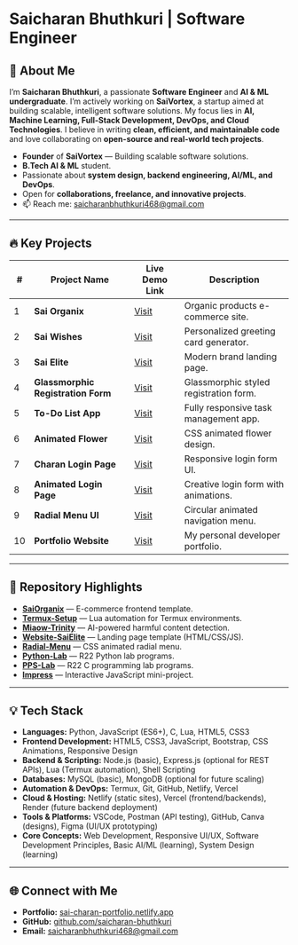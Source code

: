 # Saicharan Bhuthkuri | Software Engineer

## 👋 About Me

I’m **Saicharan Bhuthkuri**, a passionate **Software Engineer** and **AI & ML undergraduate**. I’m actively working on **SaiVortex**, a startup aimed at building scalable, intelligent software solutions. My focus lies in **AI, Machine Learning, Full-Stack Development, DevOps, and Cloud Technologies**. I believe in writing **clean, efficient, and maintainable code** and love collaborating on **open-source and real-world tech projects**.

- **Founder** of **SaiVortex** — Building scalable software solutions.  
- **B.Tech AI & ML** student.  
- Passionate about **system design, backend engineering, AI/ML, and DevOps**.  
- Open for **collaborations, freelance, and innovative projects**.  
- 📫 Reach me: [saicharanbhuthkuri468@gmail.com](mailto:saicharanbhuthkuri468@gmail.com)  

---

## 🔥 Key Projects

| #  | Project Name                             | Live Demo Link                                                | Description                                          |
|----|------------------------------------------|--------------------------------------------------------------|-----------------------------------------------------|
| 1  | **Sai Organix**                          | [Visit](https://saiorganix.netlify.app/)                     | Organic products e-commerce site.                   |
| 2  | **Sai Wishes**                           | [Visit](https://sai-wishes.netlify.app/)                     | Personalized greeting card generator.               |
| 3  | **Sai Elite**                            | [Visit](https://saielite.netlify.app/)                       | Modern brand landing page.                          |
| 4  | **Glassmorphic Registration Form**       | [Visit](https://glassmorphic-registration-form.netlify.app/) | Glassmorphic styled registration form.              |
| 5  | **To-Do List App**                       | [Visit](https://to-do-list-io.netlify.app/)                  | Fully responsive task management app.               |
| 6  | **Animated Flower**                      | [Visit](https://animated-flower.netlify.app/)                | CSS animated flower design.                         |
| 7  | **Charan Login Page**                    | [Visit](https://charan-login-page.netlify.app/)              | Responsive login form UI.                           |
| 8  | **Animated Login Page**                  | [Visit](https://animatation-login-page.netlify.app/)         | Creative login form with animations.                |
| 9  | **Radial Menu UI**                       | [Visit](https://charan-radial-menu.netlify.app/)             | Circular animated navigation menu.                  |
| 10 | **Portfolio Website**                    | [Visit](https://sai-charan-portfolio.netlify.app/)           | My personal developer portfolio.                    |

---

## 📁 Repository Highlights

- **[SaiOrganix](https://github.com/saicharanbhuthkuri/SaiOrganix)** — E-commerce frontend template.  
- **[Termux-Setup](https://github.com/saicharanbhuthkuri/Termux-Setup)** — Lua automation for Termux environments.  
- **[Miaow-Trinity](https://github.com/saicharanbhuthkuri/Miaow-Trinity)** — AI-powered harmful content detection.  
- **[Website-SaiElite](https://github.com/saicharanbhuthkuri/Website-SaiElite)** — Landing page template (HTML/CSS/JS).  
- **[Radial-Menu](https://github.com/saicharanbhuthkuri/Radial-Menu)** — CSS animated radial menu.  
- **[Python-Lab](https://github.com/saicharanbhuthkuri/Python-Lab)** — R22 Python lab programs.  
- **[PPS-Lab](https://github.com/saicharanbhuthkuri/PPS-Lab)** — R22 C programming lab programs.  
- **[Impress](https://github.com/saicharanbhuthkuri/Impress)** — Interactive JavaScript mini-project.  

---
## 💡 Tech Stack

- **Languages:** Python, JavaScript (ES6+), C, Lua, HTML5, CSS3  
- **Frontend Development:** HTML5, CSS3, JavaScript, Bootstrap, CSS Animations, Responsive Design  
- **Backend & Scripting:** Node.js (basic), Express.js (optional for REST APIs), Lua (Termux automation), Shell Scripting  
- **Databases:** MySQL (basic), MongoDB (optional for future scaling)  
- **Automation & DevOps:** Termux, Git, GitHub, Netlify, Vercel  
- **Cloud & Hosting:** Netlify (static sites), Vercel (frontend/backends), Render (future backend deployment)  
- **Tools & Platforms:** VSCode, Postman (API testing), GitHub, Canva (designs), Figma (UI/UX prototyping)  
- **Core Concepts:** Web Development, Responsive UI/UX, Software Development Principles, Basic AI/ML (learning), System Design (learning)
---

## 🌐 Connect with Me

- **Portfolio:** [sai-charan-portfolio.netlify.app](https://sai-charan-portfolio.netlify.app/)  
- **GitHub:** [github.com/saicharan-bhuthkuri](https://github.com/saicharan-bhuthkuri)  
- **Email:** [saicharanbhuthkuri468@gmail.com](mailto:saicharanbhuthkuri468@gmail.com)  
